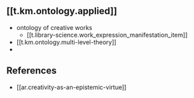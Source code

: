 

## [[t.km.ontology.applied]]
- ontology of creative works
  - [[t.library-science.work_expression_manifestation_item]]
- [[t.km.ontology.multi-level-theory]]
- 




## References

- [[ar.creativity-as-an-epistemic-virtue]]